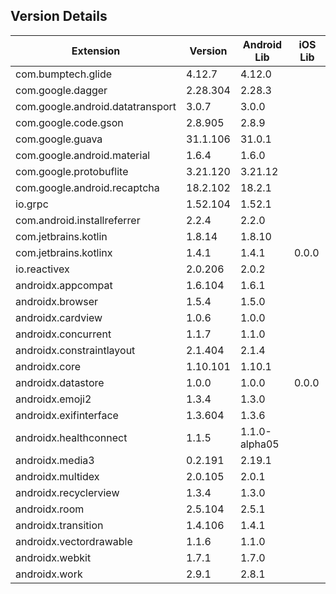 ## Version Details

| Extension | Version | Android Lib | iOS Lib |
| --- | --- | --- | --- |
| com.bumptech.glide | 4.12.7 | 4.12.0 |  |
| com.google.dagger | 2.28.304 | 2.28.3 |  |
| com.google.android.datatransport | 3.0.7 | 3.0.0 |  |
| com.google.code.gson | 2.8.905 | 2.8.9 |  |
| com.google.guava | 31.1.106 | 31.0.1 |  |
| com.google.android.material | 1.6.4 | 1.6.0 |  |
| com.google.protobuflite | 3.21.120 | 3.21.12 |  |
| com.google.android.recaptcha | 18.2.102 | 18.2.1 |  |
| io.grpc | 1.52.104 | 1.52.1 |  |
| com.android.installreferrer | 2.2.4 | 2.2.0 |  |
| com.jetbrains.kotlin | 1.8.14 | 1.8.10 |  |
| com.jetbrains.kotlinx | 1.4.1 | 1.4.1 | 0.0.0 |
| io.reactivex | 2.0.206 | 2.0.2 |  |
| androidx.appcompat | 1.6.104 | 1.6.1 |  |
| androidx.browser | 1.5.4 | 1.5.0 |  |
| androidx.cardview | 1.0.6 | 1.0.0 |  |
| androidx.concurrent | 1.1.7 | 1.1.0 |  |
| androidx.constraintlayout | 2.1.404 | 2.1.4 |  |
| androidx.core | 1.10.101 | 1.10.1 |  |
| androidx.datastore | 1.0.0 | 1.0.0 | 0.0.0 |
| androidx.emoji2 | 1.3.4 | 1.3.0 |  |
| androidx.exifinterface | 1.3.604 | 1.3.6 |  |
| androidx.healthconnect | 1.1.5 | 1.1.0-alpha05 |  |
| androidx.media3 | 0.2.191 | 2.19.1 |  |
| androidx.multidex | 2.0.105 | 2.0.1 |  |
| androidx.recyclerview | 1.3.4 | 1.3.0 |  |
| androidx.room | 2.5.104 | 2.5.1 |  |
| androidx.transition | 1.4.106 | 1.4.1 |  |
| androidx.vectordrawable | 1.1.6 | 1.1.0 |  |
| androidx.webkit | 1.7.1 | 1.7.0 |  |
| androidx.work | 2.9.1 | 2.8.1 |  |
